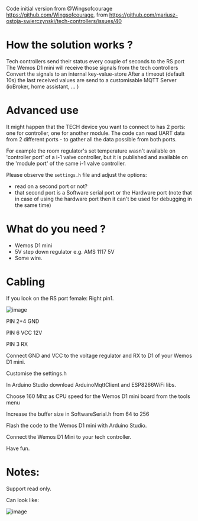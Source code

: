 Code initial version from @Wingsofcourage https://github.com/Wingsofcourage, from https://github.com/mariusz-ostoja-swierczynski/tech-controllers/issues/40

# How the solution works ?

Tech controllers send their status every couple of seconds to the RS port
The Wemos D1 mini will receive those signals from the tech controllers
Convert the signals to an internal key-value-store
After a timeout (default 10s) the last received values are send to a customisable MQTT Server (ioBroker, home assistant, ... )

# Advanced use

It might happen that the TECH device you want to connect to has 2 ports: one for controller, one for another module. 
The code can read UART data from 2 different ports - to gather all the data possible from both ports.

For example the room regulator's set temperature wasn't available on 'controller port' of a i-1 valve controller, but it is published and available on the 'module port' of the same i-1 valve controller.

Please observe the `settings.h` file and adjust the options: 
- read on a second port or not?
- that second port is a Software serial port or the Hardware port (note that in case of using the hardware port then it can't be used for debugging in the same time)

# What do you need ?

- Wemos D1 mini
- 5V step down regulator e.g. AMS 1117 5V
- Some wire.

# Cabling
If you look on the RS port female: Right pin1.

![image](https://github.com/user-attachments/assets/c6a2b7fc-aca4-4616-8869-73e852f26221)


PIN 2+4 GND

PIN 6 VCC 12V

PIN 3 RX

Connect GND and VCC to the voltage regulator and RX to D1 of your Wemos D1 mini.

Customise the settings.h

In Arduino Studio download ArduinoMqttClient and ESP8266WiFi libs.

Choose 160 Mhz as CPU speed for the Wemos D1 mini board from the tools menu

Increase the buffer size in SoftwareSerial.h from 64 to 256

Flash the code to the Wemos D1 mini with Arduino Studio.

Connect the Wemos D1 Mini to your tech controller.

Have fun.

# Notes:
Support read only.

Can look like:

![image](https://github.com/user-attachments/assets/1c71450a-dd09-425e-b873-f1ba44a6bd13)
